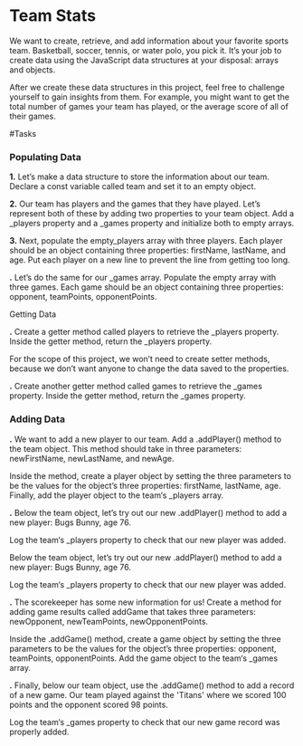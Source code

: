# Team Stats

We want to create, retrieve, and add information about your favorite sports team. Basketball, soccer, tennis, or water polo, you pick it. It’s your job to create data using the JavaScript data structures at your disposal: arrays and objects.

After we create these data structures in this project, feel free to challenge yourself to gain insights from them. For example, you might want to get the total number of games your team has played, or the average score of all of their games.

 #Tasks

 ### Populating Data

**1.** Let’s make a data structure to store the information about our team. Declare a const variable called team and set it to an empty object.

**2.** Our team has players and the games that they have played. Let’s represent both of these by adding two properties to your team object. Add a _players property and a _games property and initialize both to empty arrays.

**3.** Next, populate the empty_players array with three players. Each player should be an object containing three properties: firstName, lastName, and age. Put each player on a new line to prevent the line from getting too long.

**.** Let’s do the same for our _games array. Populate the empty array with three games. Each game should be an object containing three properties: opponent, teamPoints, opponentPoints.

 Getting Data

**.** Create a getter method called players to retrieve the _players property. Inside the getter method, return the _players property.

For the scope of this project, we won’t need to create setter methods, because we don’t want anyone to change the data saved to the properties.

**.** Create another getter method called games to retrieve the _games property. Inside the getter method, return the _games property.

### Adding Data

**.** We want to add a new player to our team. Add a .addPlayer() method to the team object. This method should take in three parameters: newFirstName, newLastName, and newAge.

Inside the method, create a player object by setting the three parameters to be the values for the object’s three properties: firstName, lastName, age. Finally, add the player object to the team‘s _players array.

**.** Below the team object, let’s try out our new .addPlayer() method to add a new player: Bugs Bunny, age 76.

Log the team‘s _players property to check that our new player was added.

Below the team object, let’s try out our new .addPlayer() method to add a new player: Bugs Bunny, age 76.

Log the team‘s _players property to check that our new player was added.

**.** The scorekeeper has some new information for us! Create a method for adding game results called addGame that takes three parameters: newOpponent, newTeamPoints, newOpponentPoints.

Inside the .addGame() method, create a game object by setting the three parameters to be the values for the object’s three properties: opponent, teamPoints, opponentPoints. Add the game object to the team‘s _games array.

**.** Finally, below our team object, use the .addGame() method to add a record of a new game. Our team played against the 'Titans' where we scored 100 points and the opponent scored 98 points.

Log the team‘s _games property to check that our new game record was properly added.
